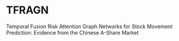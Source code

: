 # TFRAGN
Temporal Fusion Risk Attention Graph Networks for Stock Movement Prediction: Evidence from the Chinese A-Share Market
